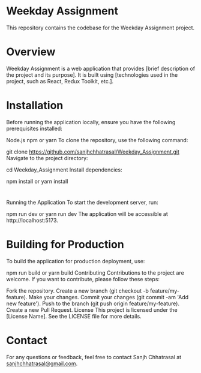
# Weekday Assignment
This repository contains the codebase for the Weekday Assignment project.

# Overview
Weekday Assignment is a web application that provides [brief description of the project and its purpose]. It is built using [technologies used in the project, such as React, Redux Toolkit, etc.].

# Installation
Before running the application locally, ensure you have the following prerequisites installed:

Node.js
npm or yarn
To clone the repository, use the following command:

git clone https://github.com/sanjhchhatrasal/Weekday_Assignment.git
Navigate to the project directory:

cd Weekday_Assignment
Install dependencies:

npm install
 or
yarn install
#
Running the Application
To start the development server, run:

npm run dev
 or
yarn run dev
The application will be accessible at http://localhost:5173.

# Building for Production
To build the application for production deployment, use:

npm run build
 or
yarn build
Contributing
Contributions to the project are welcome. If you want to contribute, please follow these steps:

Fork the repository.
Create a new branch (git checkout -b feature/my-feature).
Make your changes.
Commit your changes (git commit -am 'Add new feature').
Push to the branch (git push origin feature/my-feature).
Create a new Pull Request.
License
This project is licensed under the [License Name]. See the LICENSE file for more details.

# Contact
For any questions or feedback, feel free to contact Sanjh Chhatrasal at sanjhchhatrasal@gmail.com.


